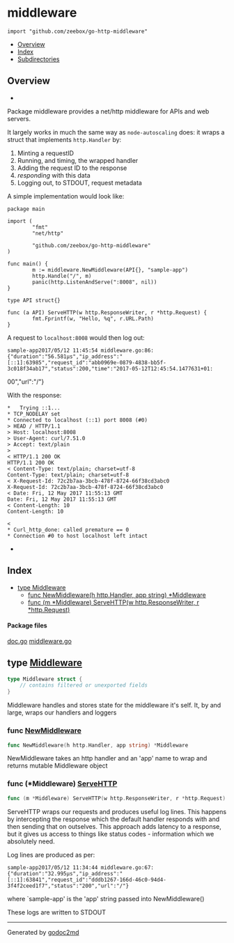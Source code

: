

# middleware
`import "github.com/zeebox/go-http-middleware"`

* [Overview](#pkg-overview)
* [Index](#pkg-index)
* [Subdirectories](#pkg-subdirectories)

## <a name="pkg-overview">Overview</a>
*
Package middleware provides a net/http middleware for APIs and web servers.

It largely works in much the same way as `node-autoscaling` does: it wraps a struct that
implements `http.Handler` by:

1. Minting a requestID
2. Running, and timing, the wrapped handler
3. Adding the request ID to the response
4. _responding_ with this data
5. Logging out, to STDOUT, request metadata

A simple implementation would look like:


	package main
	
	import (
	        "fmt"
	        "net/http"
	
	        "github.com/zeebox/go-http-middleware"
	)
	
	func main() {
	        m := middleware.NewMiddleware(API{}, "sample-app")
	        http.Handle("/", m)
	        panic(http.ListenAndServe(":8008", nil))
	}
	
	type API struct{}
	
	func (a API) ServeHTTP(w http.ResponseWriter, r *http.Request) {
	        fmt.Fprintf(w, "Hello, %q", r.URL.Path)
	}

A request to `localhost:8008` would then log out:


	sample-app2017/05/12 11:45:54 middleware.go:86: {"duration":"56.581µs","ip_address":"[::1]:63985","request_id":"abb0969e-0879-4838-bb5f-3c018f34ab17","status":200,"time":"2017-05-12T12:45:54.1477631+01:

00","url":"/"}

With the response:


	*   Trying ::1...
	* TCP_NODELAY set
	* Connected to localhost (::1) port 8008 (#0)
	> HEAD / HTTP/1.1
	> Host: localhost:8008
	> User-Agent: curl/7.51.0
	> Accept: text/plain
	>
	< HTTP/1.1 200 OK
	HTTP/1.1 200 OK
	< Content-Type: text/plain; charset=utf-8
	Content-Type: text/plain; charset=utf-8
	< X-Request-Id: 72c2b7aa-3bcb-478f-8724-66f38cd3abc0
	X-Request-Id: 72c2b7aa-3bcb-478f-8724-66f38cd3abc0
	< Date: Fri, 12 May 2017 11:55:13 GMT
	Date: Fri, 12 May 2017 11:55:13 GMT
	< Content-Length: 10
	Content-Length: 10
	
	<
	* Curl_http_done: called premature == 0
	* Connection #0 to host localhost left intact

*




## <a name="pkg-index">Index</a>
* [type Middleware](#Middleware)
  * [func NewMiddleware(h http.Handler, app string) *Middleware](#NewMiddleware)
  * [func (m *Middleware) ServeHTTP(w http.ResponseWriter, r *http.Request)](#Middleware.ServeHTTP)


#### <a name="pkg-files">Package files</a>
[doc.go](/src/github.com/zeebox/go-http-middleware/doc.go) [middleware.go](/src/github.com/zeebox/go-http-middleware/middleware.go) 






## <a name="Middleware">type</a> [Middleware](/src/target/middleware.go?s=265:334#L7)
``` go
type Middleware struct {
    // contains filtered or unexported fields
}
```
Middleware handles and stores state for the middleware
it's self. It, by and large, wraps our handlers and loggers







### <a name="NewMiddleware">func</a> [NewMiddleware](/src/target/middleware.go?s=695:753#L23)
``` go
func NewMiddleware(h http.Handler, app string) *Middleware
```
NewMiddleware takes an http handler and an 'app' name
to wrap and returns mutable Middleware object





### <a name="Middleware.ServeHTTP">func</a> (\*Middleware) [ServeHTTP](/src/target/middleware.go?s=1526:1596#L41)
``` go
func (m *Middleware) ServeHTTP(w http.ResponseWriter, r *http.Request)
```
ServeHTTP wraps our requests and produces useful log lines.
This happens by intercepting the response which the default handler
responds with and then sending that on outselves. This approach adds
latency to a response, but it gives us access to things like status codes -
information which we absolutely need.

Log lines are produced as per:


	sample-app2017/05/12 11:34:44 middleware.go:67: {"duration":"32.995µs","ip_address":"[::1]:63841","request_id":"dddb1267-166d-46c0-94d4-3f4f2ceed1f7","status":"200","url":"/"}

where `sample-app' is the 'app' string passed into NewMiddleware()

These logs are written to STDOUT








- - -
Generated by [godoc2md](http://godoc.org/github.com/davecheney/godoc2md)
